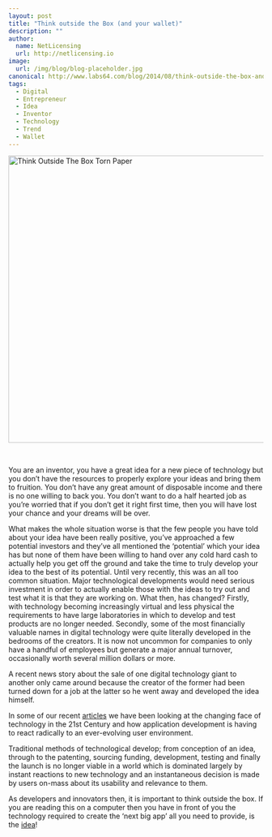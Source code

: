 ```yaml
---
layout: post
title: "Think outside the Box (and your wallet)"
description: ""
author:
  name: NetLicensing
  url: http://netlicensing.io
image:
  url: /img/blog/blog-placeholder.jpg
canonical: http://www.labs64.com/blog/2014/08/think-outside-the-box-and-your-wallet/
tags:
  - Digital
  - Entrepreneur
  - Idea
  - Inventor
  - Technology
  - Trend
  - Wallet
---
```

<img class="alignleft size-full wp-image-5399" alt="Think Outside The Box Torn Paper" src="/content/uploads/2014/08/Fotolia_62179842_Se.jpg" width="849" height="566" />

&nbsp;

You are an inventor, you have a great idea for a new piece of technology but you don’t have the resources to properly explore your ideas and bring them to fruition. You don’t have any great amount of disposable income and there is no one willing to back you. You don’t want to do a half hearted job as you’re worried that if you don’t get it right first time, then you will have lost your chance and your dreams will be over.

What makes the whole situation worse is that the few people you have told about your idea have been really positive, you’ve approached a few potential investors and they’ve all mentioned the ‘potential’ which your idea has but none of them have been willing to hand over any cold hard cash to actually help you get off the ground and take the time to truly develop your idea to the best of its potential.
Until very recently, this was an all too common situation. Major technological developments would need serious investment in order to actually enable those with the ideas to try out and test what it is that they are working on. What then, has changed? Firstly, with technology becoming increasingly virtual and less physical the requirements to have large laboratories in which to develop and test products are no longer needed. Secondly, some of the most financially valuable names in digital technology were quite literally developed in the bedrooms of the creators. It is now not uncommon for companies to only have a handful of employees but generate a major annual turnover, occasionally worth several million dollars or more.

A recent news story about the sale of one digital technology giant to another only came around because the creator of the former had been turned down for a job at the latter so he went away and developed the idea himself.

In some of our recent <a title="Is there an application ‘crash’ looming?" href="/blog/2014/05/is-there-an-application-crash-looming/" target="_blank" rel="nofollow">articles</a> we have been looking at the changing face of technology in the 21st Century and how application development is having to react radically to an ever-evolving user environment.

Traditional methods of technological develop; from conception of an idea, through to the patenting, sourcing funding, development, testing and finally the launch is no longer viable in a world which is dominated largely by instant reactions to new technology and an instantaneous decision is made by users on-mass about its usability and relevance to them.

As developers and innovators then, it is important to think outside the box. If you are reading this on a computer then you have in front of you the technology required to create the ‘next big app’ all you need to provide, is the <a title="GET YOUR MOVE ON!" href="http://io.labs64.com/maps-munich-sportive/" target="_blank">idea</a>!

